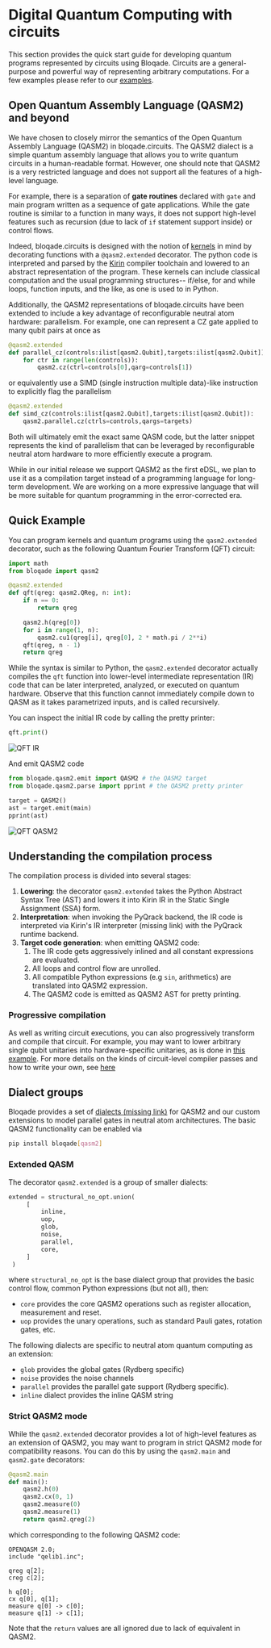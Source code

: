 # Digital Quantum Computing with circuits

This section provides the quick start guide for developing quantum programs represented by circuits using Bloqade. Circuits are a general-purpose and powerful way of representing arbitrary computations. For a few examples please refer to our [examples](../../digital/index.md).


## Open Quantum Assembly Language (QASM2) and beyond

We have chosen to closely mirror the semantics of the Open Quantum Assembly Language (QASM2) in bloqade.circuits. The QASM2 dialect is a simple quantum assembly language that allows you to write quantum circuits in a human-readable format. However, one should note that QASM2 is a very restricted language and does not support all the features of a high-level language.

For example, there is a separation of **gate routines** declared with `gate` and main program written as a sequence of gate applications. While the gate routine is similar to a function in many ways, it does not support high-level features such as recursion (due to lack of `if` statement support inside) or control flows.

Indeed, bloqade.circuits is designed with the notion of [kernels](https://queracomputing.github.io/kirin/latest/blog/2025/02/28/introducing-kirin-a-new-open-source-software-development-tool-for-fault-tolerant-quantum-computing/?h=kernel#what-are-kernel-functions) in mind by decorating functions with a `@qasm2.extended` decorator. The python code is interpreted and parsed by the [Kirin](https://queracomputing.github.io/kirin/latest/) compiler toolchain and lowered to an abstract representation of the program. These kernels can include classical computation and the usual programming structures-- if/else, for and while loops, function inputs, and the like, as one is used to in Python.

Additionally, the QASM2 representations of bloqade.circuits have been extended to include a key advantage of reconfigurable neutral atom hardware: parallelism. For example, one can represent a CZ gate applied to many qubit pairs at once as

```python
@qasm2.extended
def parallel_cz(controls:ilist[qasm2.Qubit],targets:ilist[qasm2.Qubit]):
    for ctr in range(len(controls)):
        qasm2.cz(ctrl=controls[0],qarg=controls[1])
```
or equivalently use a SIMD (single instruction multiple data)-like instruction to explicitly flag the parallelism
```python
@qasm2.extended
def simd_cz(controls:ilist[qasm2.Qubit],targets:ilist[qasm2.Qubit]):
    qasm2.parallel.cz(ctrls=controls,qargs=targets)
```
Both will ultimately emit the exact same QASM code, but the latter snippet represents the kind of parallelism that can be leveraged by reconfigurable neutral atom hardware to more efficiently execute a program.

While in our initial release we support QASM2 as the first eDSL, we plan to use it as a compilation target instead of a programming language for long-term development. We are working on a more expressive language that will be more suitable for quantum programming in the error-corrected era.


## Quick Example

You can program kernels and quantum programs using the `qasm2.extended` decorator, such as the following Quantum Fourier Transform (QFT) circuit:

```python
import math
from bloqade import qasm2

@qasm2.extended
def qft(qreg: qasm2.QReg, n: int):
    if n == 0:
        return qreg

    qasm2.h(qreg[0])
    for i in range(1, n):
        qasm2.cu1(qreg[i], qreg[0], 2 * math.pi / 2**i)
    qft(qreg, n - 1)
    return qreg
```

While the syntax is similar to Python, the `qasm2.extended` decorator actually compiles the `qft` function
into lower-level intermediate representation (IR) code that can be later interpreted, analyzed, or executed on quantum hardware. Observe that this function cannot immediately compile down to QASM as it takes parametrized inputs, and is called recursively.

You can inspect the initial IR code by calling the pretty printer:

```python
qft.print()
```

![QFT IR](qft-pprint.png)

And emit QASM2 code

```python
from bloqade.qasm2.emit import QASM2 # the QASM2 target
from bloqade.qasm2.parse import pprint # the QASM2 pretty printer

target = QASM2()
ast = target.emit(main)
pprint(ast)
```

![QFT QASM2](qft-qasm2.png)


## Understanding the compilation process

The compilation process is divided into several stages:

1. **Lowering**: the decorator `qasm2.extended` takes the Python Abstract Syntax Tree (AST) and lowers it into Kirin IR in the Static Single Assignment (SSA) form.
2. **Interpretation**: when invoking the PyQrack backend, the IR code is interpreted via Kirin's IR interpreter (missing link) with the PyQrack runtime backend.
3. **Target code generation**: when emitting QASM2 code:
   1. The IR code gets aggressively inlined and all constant expressions are evaluated.
   2. All loops and control flow are unrolled.
   3. All compatible Python expressions (e.g `sin`, arithmetics) are translated into QASM2 expression.
   4. The QASM2 code is emitted as QASM2 AST for pretty printing.

### Progressive compilation

As well as writing circuit executions, you can also progressively transform and compile that circuit. For example, you may want to lower arbitrary single qubit unitaries into hardware-specific unitaries, as is done in [this example](../circuits/compiler_passes/native_gate_rewrite.md). For more details on the kinds of circuit-level compiler passes and how to write your own, see [here](../circuits/compiler_passes/index.md)

## Dialect groups

Bloqade provides a set of [dialects (missing link)]() for QASM2 and our custom extensions to model parallel gates in neutral atom architectures. The basic QASM2 functionality can be enabled via

```bash
pip install bloqade[qasm2]
```

### Extended QASM

The decorator `qasm2.extended` is a group of smaller dialects:

```python
extended = structural_no_opt.union(
     [
         inline,
         uop,
         glob,
         noise,
         parallel,
         core,
     ]
 )
```

where `structural_no_opt` is the base dialect group that provides the basic control flow, common Python expressions (but not all), then:

- `core` provides the core QASM2 operations such as register allocation, measurement and reset.
- `uop` provides the unary operations, such as standard Pauli gates, rotation gates, etc.

The following dialects are specific to neutral atom quantum computing as an extension:

- `glob` provides the global gates (Rydberg specific)
- `noise` provides the noise channels
- `parallel` provides the parallel gate support (Rydberg specific).
- `inline` dialect provides the inline QASM string

### Strict QASM2 mode

While the `qasm2.extended` decorator provides a lot of high-level features as an extension of QASM2, you may want to program in strict QASM2 mode for compatibility reasons. You can do this by using the `qasm2.main` and `qasm2.gate` decorators:

```python
@qasm2.main
def main():
    qasm2.h(0)
    qasm2.cx(0, 1)
    qasm2.measure(0)
    qasm2.measure(1)
    return qasm2.qreg(2)
```

which corresponding to the following QASM2 code:

```qasm
OPENQASM 2.0;
include "qelib1.inc";

qreg q[2];
creg c[2];

h q[0];
cx q[0], q[1];
measure q[0] -> c[0];
measure q[1] -> c[1];
```

Note that the `return` values are all ignored due to lack of equivalent in QASM2.
